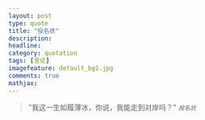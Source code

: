 ```yaml
---
layout: post
type: quote
title: "投名状"
description: 
headline: 
category: quotation
tags: [言论]
imagefeature: default_bg1.jpg
comments: true
mathjax: 
---
```

>&quot;我这一生如履薄冰，你说，我能走到对岸吗？&quot;
><small><cite title="投名状">投名状</cite></small>

